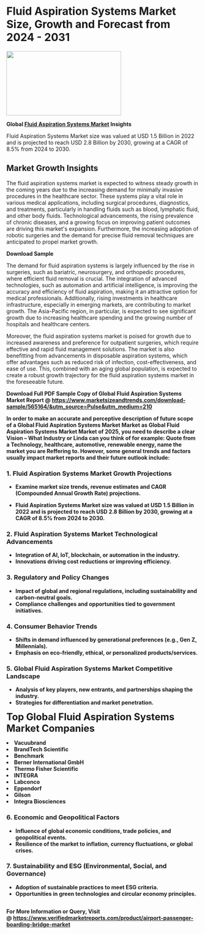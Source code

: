 <H1>Fluid Aspiration Systems Market Size, Growth and Forecast from 2024 - 2031</H1><img class="aligncenter size-medium wp-image-584254" src="https://thirdeyenews.in/wp-content/uploads/2024/09/Global-Market-Research-300x168.jpeg" alt="" width="300" height="168" /><p><strong>Global&nbsp;<a href="https://www.marketsizeandtrends.com/download-sample/565164/&amp;utm_source=Pulse&amp;utm_medium=210">Fluid Aspiration Systems Market</a> Insights</strong></p><p>Fluid Aspiration Systems Market size was valued at USD 1.5 Billion in 2022 and is projected to reach USD 2.8 Billion by 2030, growing at a CAGR of 8.5% from 2024 to 2030.</p><p><h2>Market Growth Insights</h2> <p>The fluid aspiration systems market is expected to witness steady growth in the coming years due to the increasing demand for minimally invasive procedures in the healthcare sector. These systems play a vital role in various medical applications, including surgical procedures, diagnostics, and treatments, particularly in handling fluids such as blood, lymphatic fluid, and other body fluids. Technological advancements, the rising prevalence of chronic diseases, and a growing focus on improving patient outcomes are driving this market's expansion. Furthermore, the increasing adoption of robotic surgeries and the demand for precise fluid removal techniques are anticipated to propel market growth.</p> <p><strong>Download Sample</strong></p> <p>The demand for fluid aspiration systems is largely influenced by the rise in surgeries, such as bariatric, neurosurgery, and orthopedic procedures, where efficient fluid removal is crucial. The integration of advanced technologies, such as automation and artificial intelligence, is improving the accuracy and efficiency of fluid aspiration, making it an attractive option for medical professionals. Additionally, rising investments in healthcare infrastructure, especially in emerging markets, are contributing to market growth. The Asia-Pacific region, in particular, is expected to see significant growth due to increasing healthcare spending and the growing number of hospitals and healthcare centers.</p> <p>Moreover, the fluid aspiration systems market is poised for growth due to increased awareness and preference for outpatient surgeries, which require effective and rapid fluid management solutions. The market is also benefitting from advancements in disposable aspiration systems, which offer advantages such as reduced risk of infection, cost-effectiveness, and ease of use. This, combined with an aging global population, is expected to create a robust growth trajectory for the fluid aspiration systems market in the foreseeable future.</p> <p><strong></p><p><span class=""><strong>Download Full PDF Sample Copy of Global Fluid Aspiration Systems Market Report</strong> @ <a href="https://www.marketsizeandtrends.com/download-sample/565164/&amp;utm_source=Pulse&amp;utm_medium=210" target="_blank">https://www.marketsizeandtrends.com/download-sample/565164/&amp;utm_source=Pulse&amp;utm_medium=210</a></span></p><p>In order to make an accurate and perceptive description of future scope of a Global&nbsp;Fluid Aspiration Systems Market Market as Global&nbsp;Fluid Aspiration Systems Market Market of 2025, you need to describe a clear Vision &ndash; What Industry or Linda can you think of for example: Quote from a Technology, healthcare, automotive, renewable energy, name the market you are Reffering to. However, some general trends and factors usually impact market reports and their future outlook include:</p><h3>1.&nbsp;<strong>Fluid Aspiration Systems Market Growth Projections</strong></h3><ul><li>Examine market size trends, revenue estimates and CAGR (Compounded Annual Growth Rate) projections.</li><li><p>Fluid Aspiration Systems Market size was valued at USD 1.5 Billion in 2022 and is projected to reach USD 2.8 Billion by 2030, growing at a CAGR of 8.5% from 2024 to 2030.</p></li></ul><h3>2.&nbsp;<strong>Fluid Aspiration Systems Market Technological Advancements</strong></h3><ul><li>Integration of AI, IoT, blockchain, or automation in the industry.</li><li>Innovations driving cost reductions or improving efficiency.</li></ul><h3>3.&nbsp;<strong>Regulatory and Policy Changes</strong></h3><ul><li>Impact of global and regional regulations, including sustainability and carbon-neutral goals.</li><li>Compliance challenges and opportunities tied to government initiatives.</li></ul><h3>4.&nbsp;<strong>Consumer Behavior Trends</strong></h3><ul><li>Shifts in demand influenced by generational preferences (e.g., Gen Z, Millennials).</li><li>Emphasis on eco-friendly, ethical, or personalized products/services.</li></ul><h3>5.&nbsp;<strong>Global Fluid Aspiration Systems Market Competitive Landscape</strong></h3><ul><li>Analysis of key players, new entrants, and partnerships shaping the industry.</li><li>Strategies for differentiation and market penetration.</li></ul><p data-pm-slice="1 1 []"><span style="color: inherit; font-family: inherit; font-size: 25px;">Top Global Fluid Aspiration Systems Market Companies</span></p><div class="" data-test-id=""><p><li>Vacuubrand</li><li> BrandTech Scientific</li><li> Benchmark</li><li> Berner International GmbH</li><li> Thermo Fisher Scientific</li><li> INTEGRA</li><li> Labconco</li><li> Eppendorf</li><li> Gilson</li><li> Integra Biosciences</li></p></div><h3>6.&nbsp;<strong>Economic and Geopolitical Factors</strong></h3><ul><li>Influence of global economic conditions, trade policies, and geopolitical events.</li><li>Resilience of the market to inflation, currency fluctuations, or global crises.</li></ul><h3>7.&nbsp;<strong>Sustainability and ESG (Environmental, Social, and Governance)</strong></h3><ul><li>Adoption of sustainable practices to meet ESG criteria.</li><li>Opportunities in green technologies and circular economy principles.</li></ul><h2><strong style="font-size: 14px;">For More Information or Query, Visit @&nbsp;</strong><a style="background-color: #ffffff; font-size: 14px;" href="https://www.marketsizeandtrends.com/report/fluid-aspiration-systems-market/" target="_blank">https://www.verifiedmarketreports.com/product/airport-passenger-boarding-bridge-market</a></h2>
